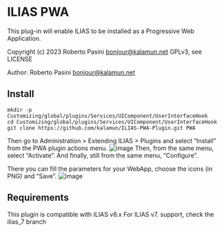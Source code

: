# ILIAS PWA
This plug-in will enable ILIAS to be installed as a Progressive Web Application.

Copyright (c) 2023 Roberto Pasini <bonjour@kalamun.net>
GPLv3, see LICENSE

Author: Roberto Pasini <bonjour@kalamun.net>

## Install

```
mkdir -p Customizing/global/plugins/Services/UIComponent/UserInterfaceHook
cd Customizing/global/plugins/Services/UIComponent/UserInterfaceHook
git clone https://github.com/kalamun/ILIAS-PWA-Plugin.git PWA
```

Then go to Administration > Extending ILIAS > Plugins and select “Install” from the PWA plugin actions menu.
![image](https://github.com/kalamun/ILIAS-PWA-Plugin/assets/385026/5e240266-ef51-4f4b-8824-6410f85e4de7)
Then, from the same menu, select “Activate”.
And finally, still from the same menu, “Configure”.

There you can fill the parameters for your WebApp, choose the icons (in PNG) and “Save”.
![image](https://github.com/kalamun/ILIAS-PWA-Plugin/assets/385026/c4d773c2-e60d-4b21-93fc-636e9ec343a6)



## Requirements
This plugin is compatible with ILIAS v8.x
For ILIAS v7. support, check the ilias_7 branch
